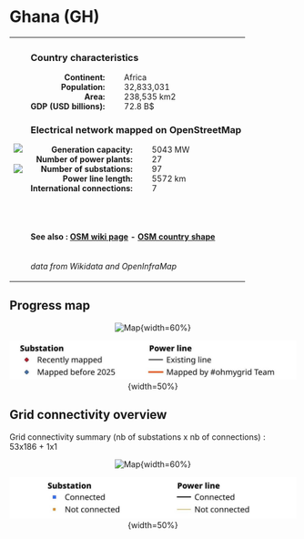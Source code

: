# Ghana (GH)

<table width="90%">
<tr>
<td>
<img src="http://commons.wikimedia.org/wiki/Special:FilePath/Flag%20of%20Ghana.svg" width="250">
<br><br>
<img src="http://commons.wikimedia.org/wiki/Special:FilePath/Ghana%20%28orthographic%20projection%29.svg" width="250"></td>
<td>
<h3>Country characteristics</h3>
<div style="display: inline-block;text-align:right;margin-right:30px;font-weight: bold;">
Continent:<br>Population:<br>Area:<br>GDP (USD billions):
</div>
<div style="display: inline-block;">
Africa<br>32,833,031<br>238,535 km2<br>72.8 B$
</div>
<h3>Electrical network mapped on OpenStreetMap</h3>
<div style="display: inline-block;text-align:right;margin-right:30px;font-weight: bold;">Generation capacity:<br>
Number of power plants:<br>
Number of substations:<br>
Power line length:<br>
International connections:<br>
</div>
<div style="display: inline-block;">5043 MW<br>
27<br>
97<br>
5572 km<br>
7<br>
</div>

<br><br><h4>See also :
<a href="https://wiki.openstreetmap.org/wiki/Power_networks/Ghana" target="_blank">OSM wiki page</a> -
<a href="https://openstreetmap.org/relation/192781" target="_blank">OSM country shape</a>
</h4>

<br><i>data from Wikidata and OpenInfraMap</i>
</td>
</tr>
</table>


## Progress map

<center>

![Map](https://raw.githubusercontent.com/ben10dynartio/ohmygrid-website-files/refs/heads/main/docs/images/maps_countries/GH/high-voltage-network.jpg){width=60%}

![Map](../images/maps_countries_legend_progress.jpg){width=50%}

</center>



## Grid connectivity overview

Grid connectivity summary (nb of substations x nb of connections) :<br>53x186 + 1x1

<center>

![Map](https://raw.githubusercontent.com/ben10dynartio/ohmygrid-website-files/refs/heads/main/docs/images/maps_countries/GH/grid-connectivity.jpg){width=60%}

![Map](../images/maps_countries_legend_grid.jpg){width=50%}

</center>


